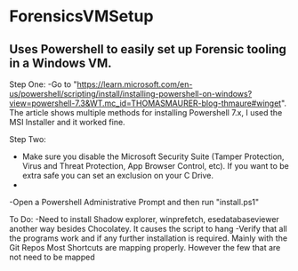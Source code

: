 # ForensicsVMSetup
Uses Powershell to easily set up Forensic tooling in a Windows VM. 
-----------------------------------------------------------------------
Step One:
-Go to "https://learn.microsoft.com/en-us/powershell/scripting/install/installing-powershell-on-windows?view=powershell-7.3&WT.mc_id=THOMASMAURER-blog-thmaure#winget". The article shows multiple methods for installing Powershell 7.x, I used the MSI Installer and it worked fine.

Step Two:
- Make sure you disable the Microsoft Security Suite (Tamper Protection, Virus and Threat Protection, App Browser Control, etc). If you want to be extra safe you can set an exclusion on your C Drive.
-
-Open a Powershell Administrative Prompt and then run "install.ps1"



To Do:
-Need to install Shadow explorer, winprefetch, esedatabaseviewer another way besides Chocolatey. It causes the script to hang
-Verify that all the programs work and if any further installation is required. Mainly with the Git Repos
Most Shortcuts are mapping properly. However the few that are not need to be mapped

